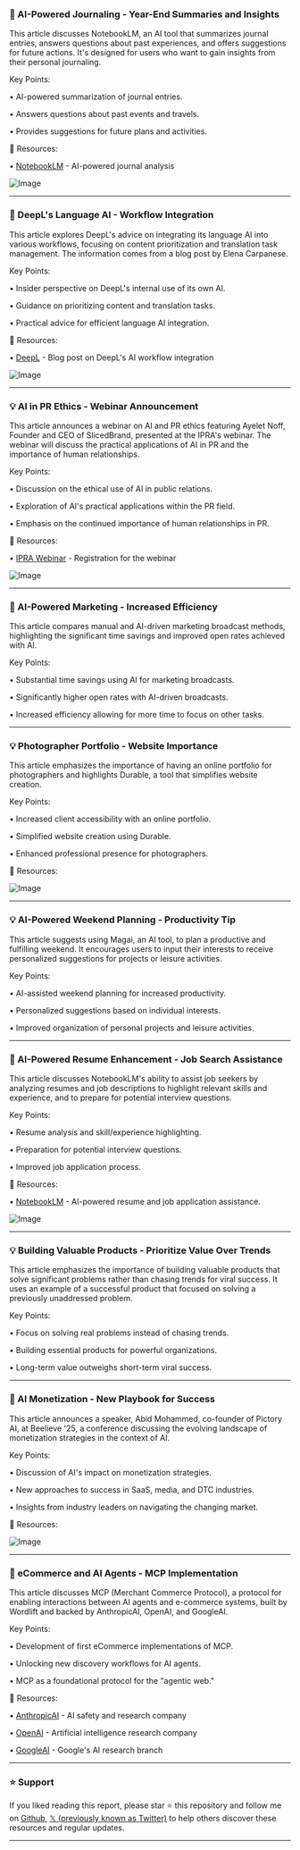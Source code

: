 ### 🚀 AI-Powered Journaling - Year-End Summaries and Insights

This article discusses NotebookLM, an AI tool that summarizes journal entries, answers questions about past experiences, and offers suggestions for future actions.  It's designed for users who want to gain insights from their personal journaling.

Key Points:

• AI-powered summarization of journal entries.


• Answers questions about past events and travels.


• Provides suggestions for future plans and activities.


🔗 Resources:

• [NotebookLM](https://x.com/NotebookLM) - AI-powered journal analysis

![Image](https://pbs.twimg.com/amplify_video_thumb/1909642908480720911/img/Y_jtu5j9UeSOnEhD.jpg)

---
### 🤖 DeepL's Language AI - Workflow Integration

This article explores DeepL's advice on integrating its language AI into various workflows, focusing on content prioritization and translation task management. The information comes from a blog post by Elena Carpanese.

Key Points:

• Insider perspective on DeepL's internal use of its own AI.


• Guidance on prioritizing content and translation tasks.


• Practical advice for efficient language AI integration.


🔗 Resources:

• [DeepL](https://x.com/DeepLcom/status/1909641134441132188) - Blog post on DeepL's AI workflow integration

![Image](https://pbs.twimg.com/media/GoBgb67XwAAfxqk?format=jpg&name=small)

---
### 💡 AI in PR Ethics - Webinar Announcement

This article announces a webinar on AI and PR ethics featuring Ayelet Noff, Founder and CEO of SlicedBrand, presented at the IPRA's webinar.  The webinar will discuss the practical applications of AI in PR and the importance of human relationships.

Key Points:

• Discussion on the ethical use of AI in public relations.


• Exploration of AI's practical applications within the PR field.


• Emphasis on the continued importance of human relationships in PR.


🔗 Resources:

• [IPRA Webinar](https://ipra.org/news/press-room/invitation-to-an-ipra-webinar-on-ai-and-pr-ethics-navigating-the-future-with-ipras-gold-standard-10-april/) - Registration for the webinar


![Image](https://pbs.twimg.com/media/Gn79wCzWIAA7_7Q?format=png&name=small)

---
### 🚀 AI-Powered Marketing - Increased Efficiency

This article compares manual and AI-driven marketing broadcast methods, highlighting the significant time savings and improved open rates achieved with AI.

Key Points:

• Substantial time savings using AI for marketing broadcasts.


• Significantly higher open rates with AI-driven broadcasts.


• Increased efficiency allowing for more time to focus on other tasks.


---
### 💡 Photographer Portfolio - Website Importance

This article emphasizes the importance of having an online portfolio for photographers and highlights Durable, a tool that simplifies website creation.


Key Points:

• Increased client accessibility with an online portfolio.


• Simplified website creation using Durable.


• Enhanced professional presence for photographers.


🔗 Resources:

![Image](https://pbs.twimg.com/ext_tw_video_thumb/1908258048311013377/pu/img/Qx1nX2uKF8TrHNJE.jpg)

---
### 💡 AI-Powered Weekend Planning - Productivity Tip

This article suggests using Magai, an AI tool, to plan a productive and fulfilling weekend.  It encourages users to input their interests to receive personalized suggestions for projects or leisure activities.

Key Points:

• AI-assisted weekend planning for increased productivity.


• Personalized suggestions based on individual interests.


• Improved organization of personal projects and leisure activities.


---
### 🤖 AI-Powered Resume Enhancement - Job Search Assistance

This article discusses NotebookLM's ability to assist job seekers by analyzing resumes and job descriptions to highlight relevant skills and experience, and to prepare for potential interview questions.

Key Points:

•  Resume analysis and skill/experience highlighting.


•  Preparation for potential interview questions.


•  Improved job application process.


🔗 Resources:

• [NotebookLM](https://x.com/NotebookLM) - AI-powered resume and job application assistance.


![Image](https://pbs.twimg.com/amplify_video_thumb/1908238679451009024/img/ROMqp0iAdrBx_uor.jpg)

---
### 💡 Building Valuable Products - Prioritize Value Over Trends

This article emphasizes the importance of building valuable products that solve significant problems rather than chasing trends for viral success.  It uses an example of a successful product that focused on solving a previously unaddressed problem.

Key Points:

• Focus on solving real problems instead of chasing trends.


• Building essential products for powerful organizations.


• Long-term value outweighs short-term viral success.


---
### 🚀 AI Monetization - New Playbook for Success

This article announces a speaker, Abid Mohammed, co-founder of Pictory AI, at Beelieve '25, a conference discussing the evolving landscape of monetization strategies in the context of AI.

Key Points:

•  Discussion of AI's impact on monetization strategies.


•  New approaches to success in SaaS, media, and DTC industries.


•  Insights from industry leaders on navigating the changing market.


🔗 Resources:

![Image](https://pbs.twimg.com/media/GnrQvJ8XwAE0BaG?format=jpg&name=small)

---
### 🤖 eCommerce and AI Agents - MCP Implementation

This article discusses MCP (Merchant Commerce Protocol), a protocol for enabling interactions between AI agents and e-commerce systems, built by Wordlift and backed by AnthropicAI, OpenAI, and GoogleAI.

Key Points:

• Development of first eCommerce implementations of MCP.


• Unlocking new discovery workflows for AI agents.


• MCP as a foundational protocol for the "agentic web."


🔗 Resources:

• [AnthropicAI](https://x.com/AnthropicAI) - AI safety and research company

• [OpenAI](https://x.com/OpenAI) -  Artificial intelligence research company

• [GoogleAI](https://x.com/GoogleAI) - Google's AI research branch


---

### ⭐️ Support

If you liked reading this report, please star ⭐️ this repository and follow me on [Github](https://github.com/Drix10), [𝕏 (previously known as Twitter)](https://x.com/DRIX_10_) to help others discover these resources and regular updates.

---